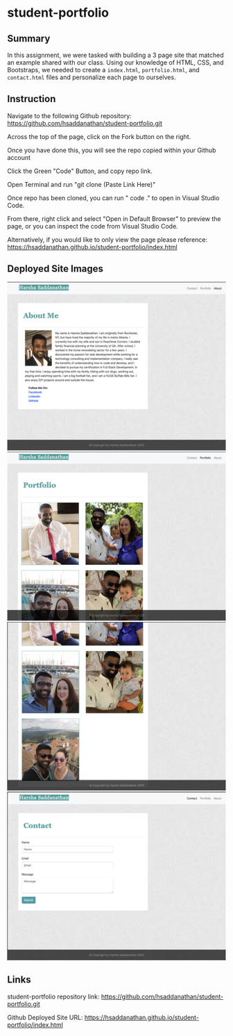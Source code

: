 # student-portfolio

## Summary

In this assignment, we were tasked with building a 3 page site that matched an example shared with our class. Using our knowledge of HTML, CSS, and Bootstraps, we needed to create a `index.html`, `portfolio.html`, and `contact.html` files and personalize each page to ourselves. 

## Instruction

Navigate to the following Github repository:
    https://github.com/hsaddanathan/student-portfolio.git

Across the top of the page, click on the Fork button on the right.

Once you have done this, you will see the repo copied within your Github account

Click the Green "Code" Button, and copy repo link. 

Open Terminal and run "git clone (Paste Link Here)"

Once repo has been cloned, you can run " code ." to open in Visual Studio Code. 

From there, right click and select "Open in Default Browser" to preview the page, or you can inspect the code from Visual Studio Code.

Alternatively, if you would like to only view the page please reference:
    https://hsaddanathan.github.io/student-portfolio/index.html

## Deployed Site Images
![About Page](media/about-page.png)
![Portfolio Page Part 1](media/portfolio-page-1.png)
![Portfolio Page Part 2](media/portfolio-page-2.png)
![Contact Page](media/contact-page.png)

## Links

student-portfolio repository link:
     https://github.com/hsaddanathan/student-portfolio.git

Github Deployed Site URL:
    https://hsaddanathan.github.io/student-portfolio/index.html

